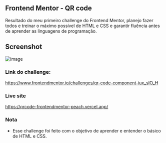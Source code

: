 ## Frontend Mentor - QR code 

Resultado do meu primeiro challenge do Frontend Mentor, planejo fazer todos e treinar o máximo possível de HTML e CSS e garantir fluência antes de aprender as linguagens de programação.

## Screenshot
![image](https://github.com/NatalyPolnow/qrcode-frontendmentor/assets/84688676/f56cd310-442e-4254-bbe5-f024fe1acd68)

### Link do challenge:

https://www.frontendmentor.io/challenges/qr-code-component-iux_sIO_H

### Live site

https://qrcode-frontendmentor-peach.vercel.app/

### Nota
- Esse challenge foi feito com o objetivo de aprender e entender o básico de HTML e CSS. 
